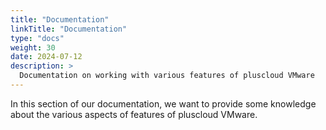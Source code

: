 ```yaml
---
title: "Documentation"
linkTitle: "Documentation"
type: "docs"
weight: 30
date: 2024-07-12
description: >
  Documentation on working with various features of pluscloud VMware
---
```


In this section of our documentation, we want to provide some knowledge about the various aspects of features of pluscloud VMware.
